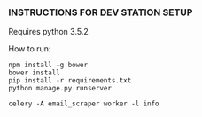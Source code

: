 ### INSTRUCTIONS FOR DEV STATION SETUP

Requires python 3.5.2

How to run:
```
npm install -g bower
bower install
pip install -r requirements.txt
python manage.py runserver

celery -A email_scraper worker -l info
```